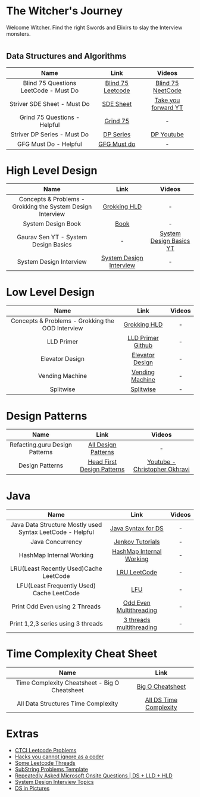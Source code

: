 # The Witcher's Journey

Welcome Witcher. Find the right Swords and Elixirs to slay the Interview monsters.

#
## Data Structures and Algorithms

Name | Link | Videos 
| :---:   | :-: | :-: 
|Blind 75 Questions LeetCode - Must Do |[Blind 75 Leetcode](https://leetcode.com/discuss/general-discussion/460599/blind-75-leetcode-questions)|[Blind 75 NeetCode](https://www.youtube.com/watch?v=KLlXCFG5TnA&list=PLot-Xpze53ldVwtstag2TL4HQhAnC8ATf)
|Striver SDE Sheet - Must Do|[SDE Sheet](https://takeuforward.org/interviews/strivers-sde-sheet-top-coding-interview-problems/)| [Take you forward YT](https://www.youtube.com/c/takeUforward/playlists)
|Grind 75 Questions - Helpful|[Grind 75](https://www.techinterviewhandbook.org/grind75)| - |
|Striver DP Series - Must Do| [DP Series](https://takeuforward.org/dynamic-programming/striver-dp-series-dynamic-programming-problems/) |[DP Youtube](https://www.youtube.com/watch?v=FfXoiwwnxFw&list=PLgUwDviBIf0qUlt5H_kiKYaNSqJ81PMMY&index=1&t=0s)|
|GFG Must Do - Helpful|[GFG Must do](https://www.geeksforgeeks.org/must-do-coding-questions-for-companies-like-amazon-microsoft-adobe/)|-|

#
# High Level Design

Name | Link | Videos 
| :---:   | :-: | :-: |
| Concepts & Problems - Grokking the System Design Interview | [Grokking HLD](https://akshay-iyangar.github.io/system-design/)|-|
|System Design Book |[Book](https://drive.google.com/file/d/1sGNx-8cxU_e9wi4SEoDq-mPdNoyFqmJA/view?usp=sharing)|-|
|Gaurav Sen YT - System Design Basics|-|[System Design Basics YT](https://www.youtube.com/watch?v=xpDnVSmNFX0&list=PLMCXHnjXnTnvo6alSjVkgxV-VH6EPyvoX)|
|System Design Interview|[System Design Interview](https://github.com/checkcheckzz/system-design-interview)|-|

#
# Low Level Design

Name | Link | Videos 
| :---:   | :-: | :-: |
| Concepts & Problems - Grokking the OOD Interview | [Grokking HLD](https://akshay-iyangar.github.io/system-design/)|-|
|LLD Primer| [LLD Primer Github](https://github.com/prasadgujar/low-level-design-primer) | - |
|Elevator Design | [Elevator Design](https://tedweishiwang.github.io/journal/object-oriented-design-elevator.html)|-|
|Vending Machine | [Vending Machine](https://javarevisited.blogspot.com/2016/06/design-vending-machine-in-java.html)|-|
|Splitwise | [Splitwise](https://workat.tech/machine-coding/editorial/how-to-design-splitwise-machine-coding-ayvnfo1tfst6)|-|


#
# Design Patterns

Name | Link | Videos 
| :---:   | :-: | :-: |
|Refacting.guru Design Patterns| [All Design Patterns](https://refactoring.guru/design-patterns)|-|
|Design Patterns|[Head First Design Patterns](https://github.com/ksatria/MK-Design-Pattern/blob/master/Ebook/Head%20First%20Design%20Patterns.pdf)|[Youtube - Christopher Okhravi](https://www.youtube.com/watch?v=v9ejT8FO-7I&list=PLrhzvIcii6GNjpARdnO4ueTUAVR9eMBpc)|

#
# Java

Name | Link | Videos 
| :---:   | :-: | :-: |
|Java Data Structure Mostly used Syntax LeetCode - Helpful|[Java Syntax for DS](https://leetcode.com/discuss/study-guide/1170715/Java-or-Data-Structure-Mostly-used-Syntax)|-|
|Java Concurrency | [Jenkov Tutorials](https://jenkov.com/tutorials/java-concurrency/race-conditions-and-critical-sections.html)| - |
|HashMap Internal Working | [HashMap Internal Working](https://javarevisited.blogspot.com/2011/02/how-hashmap-works-in-java.html)|-|
|LRU(Least Recently Used)Cache LeetCode | [LRU LeetCode](https://leetcode.com/problems/lru-cache/discuss/45939/Laziest-implementation%3A-Java's-LinkedHashMap-takes-care-of-everything) |-|
|LFU(Least Frequently Used) Cache LeetCode|[LFU](https://leetcode.com/problems/lfu-cache/discuss/94521/JAVA-O(1)-very-easy-solution-using-3-HashMaps-and-LinkedHashSet)|-|
|Print Odd Even using 2 Threads | [Odd Even Multithreading](https://www.pranaybathini.com/2021/12/even-odd-using-multithreading.html) | - |
|Print 1,2,3 series using 3 threads | [3 threads multithreading](https://www.pranaybathini.com/2022/01/print-123-using-three-threads-in-java.html) | -|

#
# Time Complexity Cheat Sheet

Name | Link |  
| :---:   | :-: | 
|Time Complexity Cheatsheet - Big O Cheatsheet | [Big O Cheatsheet](https://www.bigocheatsheet.com/)
|All Data Structures Time Complexity| [All DS Time Complexity](https://github.com/pranaybathini/pranaycodes/blob/main/pdfs-for-freshers/TimeComplexity_1.pdf)


#
# Extras

* [CTCI Leetcode Problems](https://leetcode.com/discuss/general-discussion/1152824/Cracking-The-Coding-Interview-6th-Edition-In-LeetCode)
* [Hacks you cannot ignore as a coder](https://leetcode.com/discuss/study-guide/1151183/TIPS-or-HACKS-WHICH-YOU-CAN'T-IGNORE-AS-A-CODER)
* [Some Leetcode Threads](https://leetcode.com/discuss/general-discussion/1144555/LeetCode's-Pick...-extended!)
* [SubString Problems Template](https://leetcode.com/problems/minimum-window-substring/discuss/26808/Here-is-a-10-line-template-that-can-solve-most-'substring'-problems)
* [Repeatedly Asked Microsoft Onsite Questions | DS + LLD + HLD](https://leetcode.com/discuss/general-discussion/1893215/repeatedly-asked-microsoft-onsite-questions-ds-lld-hld)
* [System Design Interview Topics](https://serhatgiydiren.github.io/system-design-inteview-topics)
* [DS in Pictures](https://github.com/girliemac/a-picture-is-worth-a-1000-words/tree/main/algorithms)
